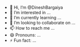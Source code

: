 - 👋 Hi, I’m @DineshBargaiya
- 👀 I’m interested in ...
- 🌱 I’m currently learning ...
- 💞️ I’m looking to collaborate on ...
- 📫 How to reach me ...
- 😄 Pronouns: ...
- ⚡ Fun fact: ...

<!---
DineshBargainya/DineshBargainya is a ✨ special ✨ repository because its `README.md` (this file) appears on your GitHub profile.
You can click the Preview link to take a look at your changes.
--->

